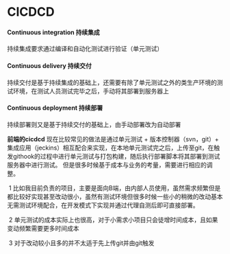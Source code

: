 # CICDCD
#### Continuous integration 持续集成
  持续集成要求通过编译和自动化测试进行验证（单元测试）

#### Continuous delivery 持续交付
  持续交付是基于持续集成的基础上，还需要有除了单元测试之外的类生产环境的测试环境，在测试人员测试完毕之后，手动将其部署到服务器上

#### Continuous deployment 持续部署
  持续部署则又是基于持续交付的基础上，由手动部署改为自动部署

**前端的cicdcd**
  现在比较常见的做法是通过单元测试 + 版本控制器（svn，git）+ 集成应用（jeckins）相互配合来实现，在本地单元测试完之后，上传至git，在触发githook的过程中进行单元测试与打包构建，随后执行部署脚本将其部署到测试服务器中进行测试。
  但是很多时候基于成本与业务的考量，需要进行相应的调整。

​	1 比如我目前负责的项目，主要是面向B端，由内部人员使用，虽然需求频繁但是都比较好实现甚至改动很小，虽然有测试环境但很多时候一些小的稍微的改动基本无需测试环境配合，在开发模式下实现并通过代理自测后即可直接部署。

​	2 单元测试的成本实际上也很高，对于小需求小项目只会徒增时间成本，且如果变动频繁需要更多时间成本

​	3 对于改动较小且多的并不太适于先上传git并由git触发